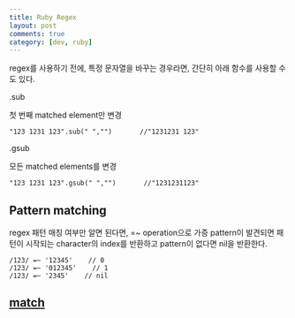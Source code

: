 ```yaml
---
title: Ruby Regex
layout: post
comments: true
category: [dev, ruby]
--- 
```



regex를 사용하기 전에, 특정 문자열을 바꾸는 경우라면, 간단히 아래 함수를 사용할 수도 있다.


.sub

첫 번째 matched element만 변경

    "123 1231 123".sub(" ","")       //"1231231 123"

 
.gsub

모든 matched elements를 변경

    "123 1231 123".gsub(" ","")       //"1231231123"




## Pattern matching

regex 패턴 매칭 여부만 알면 된다면, =~ operation으로 가증
pattern이 발견되면 패턴이 시작되는 character의 index를 반환하고
pattern이 없다면 nil을 반환한다.

    /123/ =~ '12345'    // 0
    /123/ =~ '012345'    // 1
    /123/ =~ '2345'    // nil


## [match][1]



[1]: https://ruby-doc.org/core-2.2.0/Regexp.html
